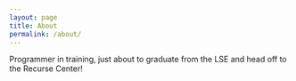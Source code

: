 ```yaml
---
layout: page
title: About
permalink: /about/
---
```


Programmer in training, just about to graduate from the LSE and head off to the Recurse Center!
